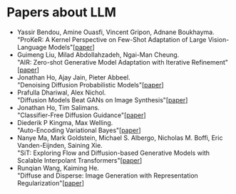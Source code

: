 # Papers about LLM
* Yassir Bendou, Amine Ouasfi, Vincent Gripon, Adnane Boukhayma.<br />
  "ProKeR: A Kernel Perspective on Few-Shot Adaptation of Large Vision-Language Models"[[paper](https://arxiv.org/pdf/2501.11175v1.pdf)]
* Guimeng Liu, Milad Abdollahzadeh, Ngai-Man Cheung.<br />
  "AIR: Zero-shot Generative Model Adaptation with Iterative Refinement"[[paper](https://arxiv.org/pdf/2506.10895v1.pdf)]
* Jonathan Ho, Ajay Jain, Pieter Abbeel.<br />
  "Denoising Diffusion Probabilistic Models"[[paper](https://arxiv.org/pdf/2006.11239v2.pdf)]
* Prafulla Dhariwal, Alex Nichol.<br />
  "Diffusion Models Beat GANs on Image Synthesis"[[paper](https://arxiv.org/pdf/2105.05233v4.pdf)]
* Jonathan Ho, Tim Salimans.<br />
  "Classifier-Free Diffusion Guidance"[[paper](https://arxiv.org/pdf/2207.12598v1.pdf)]
* Diederik P Kingma, Max Welling.<br />
  "Auto-Encoding Variational Bayes"[[paper](https://arxiv.org/pdf/1312.6114v11.pdf)]
* Nanye Ma, Mark Goldstein, Michael S. Albergo, Nicholas M. Boffi, Eric Vanden-Eijnden, Saining Xie.<br />
  "SiT: Exploring Flow and Diffusion-based Generative Models with Scalable Interpolant Transformers"[[paper](https://arxiv.org/pdf/2401.08740v2.pdf)]
* Runqian Wang, Kaiming He.<br />
  "Diffuse and Disperse: Image Generation with Representation Regularization"[[paper](https://arxiv.org/pdf/2506.09027v1.pdf)]
